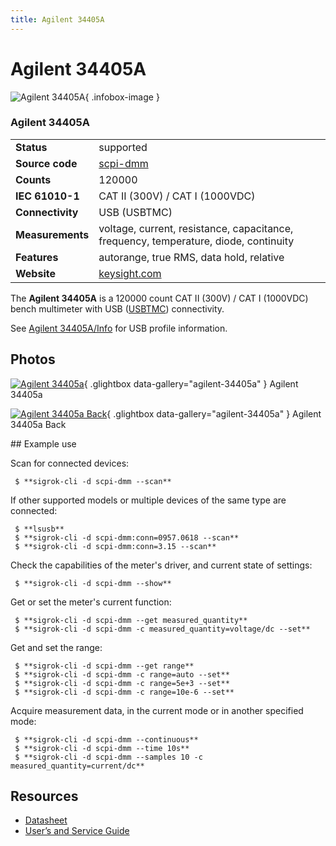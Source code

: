 ```yaml
---
title: Agilent 34405A
---
```


# Agilent 34405A

<div class="infobox" markdown>

![Agilent 34405A](./img/Agilent_34405A.jpg){ .infobox-image }

### Agilent 34405A

| | |
|---|---|
| **Status** | supported |
| **Source code** | [scpi-dmm](https://github.com/OpenTraceLab/OpenTraceCapture/tree/main/src/hardware/scpi-dmm) |
| **Counts** | 120000 |
| **IEC 61010-1** | CAT II (300V) / CAT I (1000VDC) |
| **Connectivity** | USB (USBTMC) |
| **Measurements** | voltage, current, resistance, capacitance, frequency, temperature, diode, continuity |
| **Features** | autorange, true RMS, data hold, relative |
| **Website** | [keysight.com](http://www.keysight.com/en/pd-686884-pn-34405A/digital-multimeter-5-digit) |

</div>

The **Agilent 34405A** is a 120000 count CAT II (300V) / CAT I (1000VDC) bench multimeter with USB ([USBTMC](https://sigrok.org/wiki/USBTMC)) connectivity.

See [Agilent 34405A/Info](https://sigrok.org/wiki/Agilent_34405A/Info) for USB profile information.

## Photos

<div class="photo-grid" markdown>

[![Agilent 34405a](./img/Agilent_34405A.jpg)](./img/Agilent_34405A.png "Agilent 34405a"){ .glightbox data-gallery="agilent-34405a" }
<span class="caption">Agilent 34405a</span>

[![Agilent 34405a Back](./img/Agilent_34405A_back.jpg)](./img/Agilent_34405A_back.png "Agilent 34405a Back"){ .glightbox data-gallery="agilent-34405a" }
<span class="caption">Agilent 34405a Back</span>

</div>
## Example use

Scan for connected devices:

```
 $ **sigrok-cli -d scpi-dmm --scan**

```

If other supported models or multiple devices of the same type are connected:

```
 $ **lsusb**
 $ **sigrok-cli -d scpi-dmm:conn=0957.0618 --scan**
 $ **sigrok-cli -d scpi-dmm:conn=3.15 --scan**

```

Check the capabilities of the meter's driver, and current state of settings:

```
 $ **sigrok-cli -d scpi-dmm --show**

```

Get or set the meter's current function:

```
 $ **sigrok-cli -d scpi-dmm --get measured_quantity**
 $ **sigrok-cli -d scpi-dmm -c measured_quantity=voltage/dc --set**

```

Get and set the range:

```
 $ **sigrok-cli -d scpi-dmm --get range**
 $ **sigrok-cli -d scpi-dmm -c range=auto --set**
 $ **sigrok-cli -d scpi-dmm -c range=5e+3 --set**
 $ **sigrok-cli -d scpi-dmm -c range=10e-6 --set**

```

Acquire measurement data, in the current mode or in another specified mode:

```
 $ **sigrok-cli -d scpi-dmm --continuous**
 $ **sigrok-cli -d scpi-dmm --time 10s**
 $ **sigrok-cli -d scpi-dmm --samples 10 -c measured_quantity=current/dc**

```
## Resources
- [Datasheet](http://literature.cdn.keysight.com/litweb/pdf/5989-4906EN.pdf)
- [User’s and Service Guide](http://cp.literature.agilent.com/litweb/pdf/34405-91000.pdf)

